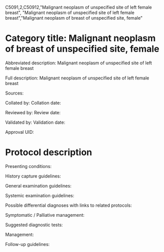 C5091,2,C50912,"Malignant neoplasm of unspecified site of left female breast", "Malignant neoplasm of unspecified site of left female breast","Malignant neoplasm of breast of unspecified site, female"
# Category title: Malignant neoplasm of breast of unspecified site, female

Abbreviated description: Malignant neoplasm of unspecified site of left female breast

Full description: Malignant neoplasm of unspecified site of left female breast

Sources:

Collated by:
Collation date:

Reviewed by:
Review date:

Validated by:
Validation date:

Approval UID:

# Protocol description

Presenting conditions:

History capture guidelines:

General examination guidelines:

Systemic examination guidelines:

Possible differential diagnoses with links to related protocols:

Symptomatic / Palliative management:

Suggested diagnostic tests:

Management:

Follow-up guidelines:
